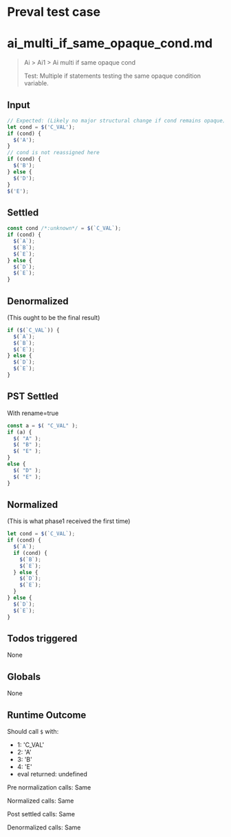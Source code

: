 # Preval test case

# ai_multi_if_same_opaque_cond.md

> Ai > Ai1 > Ai multi if same opaque cond
>
> Test: Multiple if statements testing the same opaque condition variable.

## Input

`````js filename=intro
// Expected: (Likely no major structural change if cond remains opaque)
let cond = $('C_VAL');
if (cond) { 
  $('A');
}
// cond is not reassigned here
if (cond) { 
  $('B');
} else {
  $('D');
}
$('E');
`````


## Settled


`````js filename=intro
const cond /*:unknown*/ = $(`C_VAL`);
if (cond) {
  $(`A`);
  $(`B`);
  $(`E`);
} else {
  $(`D`);
  $(`E`);
}
`````


## Denormalized
(This ought to be the final result)

`````js filename=intro
if ($(`C_VAL`)) {
  $(`A`);
  $(`B`);
  $(`E`);
} else {
  $(`D`);
  $(`E`);
}
`````


## PST Settled
With rename=true

`````js filename=intro
const a = $( "C_VAL" );
if (a) {
  $( "A" );
  $( "B" );
  $( "E" );
}
else {
  $( "D" );
  $( "E" );
}
`````


## Normalized
(This is what phase1 received the first time)

`````js filename=intro
let cond = $(`C_VAL`);
if (cond) {
  $(`A`);
  if (cond) {
    $(`B`);
    $(`E`);
  } else {
    $(`D`);
    $(`E`);
  }
} else {
  $(`D`);
  $(`E`);
}
`````


## Todos triggered


None


## Globals


None


## Runtime Outcome


Should call `$` with:
 - 1: 'C_VAL'
 - 2: 'A'
 - 3: 'B'
 - 4: 'E'
 - eval returned: undefined

Pre normalization calls: Same

Normalized calls: Same

Post settled calls: Same

Denormalized calls: Same
